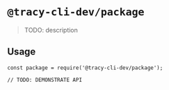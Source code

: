 # `@tracy-cli-dev/package`

> TODO: description

## Usage

```
const package = require('@tracy-cli-dev/package');

// TODO: DEMONSTRATE API
```
